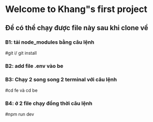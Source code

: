 # Welcome to Khang"s first project 

## Để có thể chạy được file này sau khi clone về 
### B1: tải node_modules bằng câu lệnh 
#git i/ git install
### B2: add file .env vào be
### B3: Chạy 2 song song 2 terminal với câu lệnh 
#cd fe và cd be
### B4: ở 2 file chạy đồng thời câu lệnh 
#npm run dev
